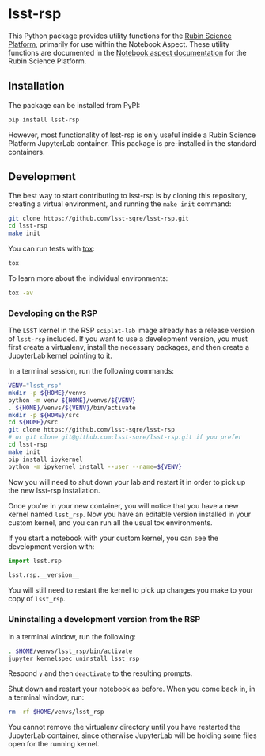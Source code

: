 # lsst-rsp

This Python package provides utility functions for the [Rubin Science Platform](https://rsp.lsst.io/), primarily for use within the Notebook Aspect.
These utility functions are documented in the [Notebook aspect documentation](https://rsp.lsst.io/guides/notebooks/index.html) for the Rubin Science Platform.

## Installation

The package can be installed from PyPI:

```sh
pip install lsst-rsp
```

However, most functionality of lsst-rsp is only useful inside a Rubin Science Platform JupyterLab container.
This package is pre-installed in the standard containers.

## Development

The best way to start contributing to lsst-rsp is by cloning this repository, creating a virtual environment, and running the `make init` command:

```sh
git clone https://github.com/lsst-sqre/lsst-rsp.git
cd lsst-rsp
make init
```

You can run tests with [tox](https://tox.wiki/en/latest/):

```sh
tox
```

To learn more about the individual environments:

```sh
tox -av
```

### Developing on the RSP

The `LSST` kernel in the RSP `sciplat-lab` image already has a release version of `lsst-rsp` included.
If you want to use a development version, you must first create a virtualenv, install the necessary packages, and then create a JupyterLab kernel pointing to it.

In a terminal session, run the following commands:

```bash
VENV="lsst_rsp"
mkdir -p ${HOME}/venvs
python -m venv ${HOME}/venvs/${VENV}
. ${HOME}/venvs/${VENV}/bin/activate
mkdir -p ${HOME}/src
cd ${HOME}/src
git clone https://github.com/lsst-sqre/lsst-rsp
# or git clone git@github.com:lsst-sqre/lsst-rsp.git if you prefer
cd lsst-rsp
make init
pip install ipykernel
python -m ipykernel install --user --name=${VENV}
```

Now you will need to shut down your lab and restart it in order to pick up the new lsst-rsp installation.

Once you're in your new container, you will notice that you have a new kernel named `lsst_rsp`.
Now you have an editable version installed in your custom kernel, and you can run all the usual tox environments.

If you start a notebook with your custom kernel, you can see the development version with:

```python
import lsst.rsp

lsst.rsp.__version__
```

You will still need to restart the kernel to pick up changes you make to your copy of `lsst_rsp`.

### Uninstalling a development version from the RSP

In a terminal window, run the following:

```bash
. $HOME/venvs/lsst_rsp/bin/activate
jupyter kernelspec uninstall lsst_rsp
```

Respond `y` and then `deactivate` to the resulting prompts.

Shut down and restart your notebook as before.
When you come back in, in a terminal window, run:

```bash
rm -rf $HOME/venvs/lsst_rsp
```

You cannot remove the virtualenv directory until you have restarted the JupyterLab container, since otherwise JupyterLab will be holding some files open for the running kernel.

